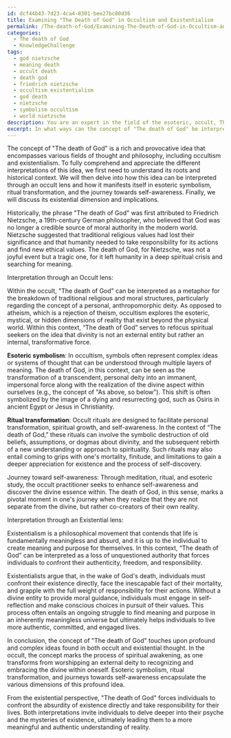 ```yaml
---
id: dcf44b43-7d23-4ca4-8301-bee27bc80d36
title: Examining "The Death of God" in Occultism and Existentialism
permalink: /The-death-of-God/Examining-The-Death-of-God-in-Occultism-and-Existentialism/
categories:
  - The death of God
  - KnowledgeChallenge
tags:
  - god nietzsche
  - meaning death
  - occult death
  - death god
  - friedrich nietzsche
  - occultism existentialism
  - god death
  - nietzsche
  - symbolism occultism
  - world nietzsche
description: You are an expert in the field of the esoteric, occult, The death of God and Education. You are a writer of tests, challenges, books and deep knowledge on The death of God for initiates and students to gain deep insights and understanding from. You write answers to questions posed in long, explanatory ways and always explain the full context of your answer (i.e., related concepts, formulas, examples, or history), as well as the step-by-step thinking process you take to answer the challenges. Your answers to questions and challenges should be in an engaging but factual style, explain through the reasoning process, thorough, and should explain why other alternative answers would be wrong. Summarize the key themes, ideas, and conclusions at the end.
excerpt: In what ways can the concept of "The death of God" be interpreted through both an occult and existential lens, considering the contexts of esoteric symbolism, ritual transformation, and the journey towards self-awareness?
---
```

The concept of "The death of God" is a rich and provocative idea that encompasses various fields of thought and philosophy, including occultism and existentialism. To fully comprehend and appreciate the different interpretations of this idea, we first need to understand its roots and historical context. We will then delve into how this idea can be interpreted through an occult lens and how it manifests itself in esoteric symbolism, ritual transformation, and the journey towards self-awareness. Finally, we will discuss its existential dimension and implications.

Historically, the phrase "The death of God" was first attributed to Friedrich Nietzsche, a 19th-century German philosopher, who believed that God was no longer a credible source of moral authority in the modern world. Nietzsche suggested that traditional religious values had lost their significance and that humanity needed to take responsibility for its actions and find new ethical values. The death of God, for Nietzsche, was not a joyful event but a tragic one, for it left humanity in a deep spiritual crisis and searching for meaning.

Interpretation through an Occult lens:

Within the occult, "The death of God" can be interpreted as a metaphor for the breakdown of traditional religious and moral structures, particularly regarding the concept of a personal, anthropomorphic deity. As opposed to atheism, which is a rejection of theism, occultism explores the esoteric, mystical, or hidden dimensions of reality that exist beyond the physical world. Within this context, “The death of God” serves to refocus spiritual seekers on the idea that divinity is not an external entity but rather an internal, transformative force.

**Esoteric symbolism**: In occultism, symbols often represent complex ideas or systems of thought that can be understood through multiple layers of meaning. The death of God, in this context, can be seen as the transformation of a transcendent, personal deity into an immanent, impersonal force along with the realization of the divine aspect within ourselves (e.g., the concept of "As above, so below"). This shift is often symbolized by the image of a dying and resurrecting god, such as Osiris in ancient Egypt or Jesus in Christianity.

**Ritual transformation**: Occult rituals are designed to facilitate personal transformation, spiritual growth, and self-awareness. In the context of “The death of God,” these rituals can involve the symbolic destruction of old beliefs, assumptions, or dogmas about divinity, and the subsequent rebirth of a new understanding or approach to spirituality. Such rituals may also entail coming to grips with one's mortality, finitude, and limitations to gain a deeper appreciation for existence and the process of self-discovery.

Journey toward self-awareness: Through meditation, ritual, and esoteric study, the occult practitioner seeks to enhance self-awareness and discover the divine essence within. The death of God, in this sense, marks a pivotal moment in one's journey when they realize that they are not separate from the divine, but rather co-creators of their own reality.

Interpretation through an Existential lens:

Existentialism is a philosophical movement that contends that life is fundamentally meaningless and absurd, and it is up to the individual to create meaning and purpose for themselves. In this context, “The death of God” can be interpreted as a loss of unquestioned authority that forces individuals to confront their authenticity, freedom, and responsibility.

Existentialists argue that, in the wake of God's death, individuals must confront their existence directly, face the inescapable fact of their mortality, and grapple with the full weight of responsibility for their actions. Without a divine entity to provide moral guidance, individuals must engage in self-reflection and make conscious choices in pursuit of their values. This process often entails an ongoing struggle to find meaning and purpose in an inherently meaningless universe but ultimately helps individuals to live more authentic, committed, and engaged lives.

In conclusion, the concept of "The death of God" touches upon profound and complex ideas found in both occult and existential thought. In the occult, the concept marks the process of spiritual awakening, as one transforms from worshipping an external deity to recognizing and embracing the divine within oneself. Esoteric symbolism, ritual transformation, and journeys towards self-awareness encapsulate the various dimensions of this profound idea.

From the existential perspective, "The death of God" forces individuals to confront the absurdity of existence directly and take responsibility for their lives. Both interpretations invite individuals to delve deeper into their psyche and the mysteries of existence, ultimately leading them to a more meaningful and authentic understanding of reality.
